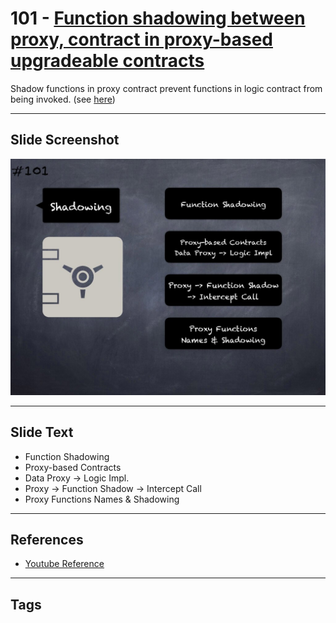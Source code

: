 # 101 - [Function shadowing between proxy, contract in proxy-based upgradeable contracts](Function%20shadowing%20between%20proxy,%20contract%20in%20proxy-based%20upgradeable%20contracts.md)
Shadow functions in proxy contract prevent functions in logic contract from being invoked. (see [here](https://github.com/crytic/slither/wiki/Upgradeability-Checks#functions-shadowing))
___
## Slide Screenshot
![0101.jpg](../../images/4.%20Pitfalls%20and%20Best%20Practices%20101/101.jpg)
___
## Slide Text
- Function Shadowing
- Proxy-based Contracts
- Data Proxy -> Logic Impl.
- Proxy -> Function Shadow -> Intercept Call
- Proxy Functions Names & Shadowing
___
## References
- [Youtube Reference](https://youtu.be/vyWLO5Dlg50?t=1271)
___
## Tags